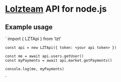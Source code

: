 # [Lolzteam](https://lolz.guru/) API for node.js

## Example usage

`
	import { LZTApi } from 'lzt'

	const api = new LZTApi({ token: <your api token> })

	const me = await api.users.getUser()
	const myPayments = await api.market.getPayments()

	console.log(me, myPayments)
`
